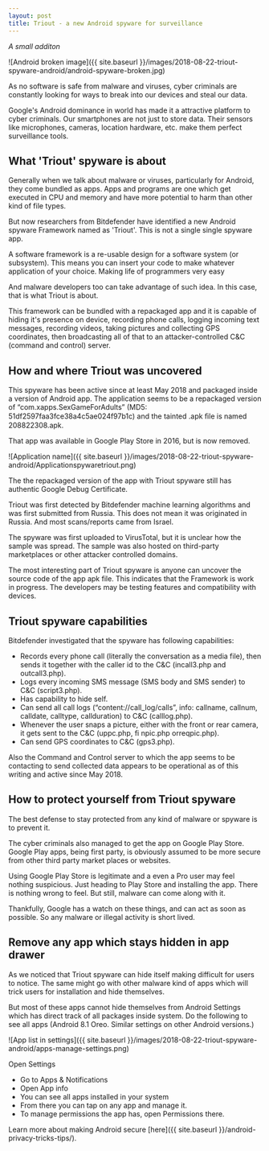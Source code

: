 ```yaml
---
layout: post
title: Triout - a new Android spyware for surveillance
---
```


_A small additon_

![Android broken image]({{ site.baseurl }}/images/2018-08-22-triout-spyware-android/android-spyware-broken.jpg)

As no software is safe from malware and viruses, cyber criminals are constantly looking for ways to break into our devices and steal our data.

Google's Android dominance in world has made it a attractive platform to cyber criminals. Our smartphones are not just to store data. Their sensors like microphones, cameras, location hardware, etc. make them perfect surveillance tools.

## What 'Triout' spyware is about

Generally when we talk about malware or viruses, particularly for Android, they come bundled as apps. Apps and programs are one which get executed in CPU and memory and have more potential to harm than other kind of file types.

But now researchers from Bitdefender have identified a new Android spyware Framework named as 'Triout'. This is not a single single spyware app.

A software framework is a re-usable design for a software system (or subsystem). This means you can insert your code to make whatever application of your choice. Making life of programmers very easy

And malware developers too can take advantage of such idea. In this case, that is what Triout is about.

This framework can be bundled with a repackaged app and it is capable of hiding it's presence on device, recording phone calls, logging incoming text messages, recording videos, taking pictures and collecting GPS coordinates, then broadcasting all of that to an attacker-controlled C&C (command and control) server.

## How and where Triout was uncovered

This spyware has been active since at least May 2018 and packaged inside a version of Android app. The application seems to be a repackaged version of “com.xapps.SexGameForAdults” (MD5: 51df2597faa3fce38a4c5ae024f97b1c) and the tainted .apk ﬁle is named 208822308.apk.

That app was available in Google Play Store in 2016, but is now removed.

![Application name]({{ site.baseurl }}/images/2018-08-22-triout-spyware-android/Applicationspywaretriout.png)

The the repackaged version of the app with Triout spyware still has authentic Google Debug Certificate.

Triout was first detected by Bitdefender machine learning algorithms and was first submitted from Russia. This does not mean it was originated in Russia. And most scans/reports came from Israel.

The spyware was first uploaded to VirusTotal, but it is unclear how the sample was spread. The sample was also hosted on third-party marketplaces or other attacker controlled domains.

The most interesting part of Triout spyware is anyone can uncover the source code of the app apk file. This indicates that the Framework is work in progress. The developers may be testing features and compatibility with devices.

## Triout spyware capabilities

Bitdefender investigated that the spyware has following capabilities:

- Records every phone call (literally the conversation as a media file), then sends it together with the caller id to the C&C (incall3.php and outcall3.php).
- Logs every incoming SMS message (SMS body and SMS sender) to C&C (script3.php).
- Has capability to hide self.
- Can send all call logs (“content://call_log/calls”, info: callname, callnum, calldate, calltype, callduration) to C&C (calllog.php).
- Whenever the user snaps a picture, either with the front or rear camera, it gets sent to the C&C (uppc.php, fi npic.php orreqpic.php).
- Can send GPS coordinates to C&C (gps3.php).

Also the Command and Control server to which the app seems to be contacting to send collected data appears to be operational as of this writing and active since May 2018.

## How to protect yourself from Triout spyware

The best defense to stay protected from any kind of malware or spyware is to prevent it.

The cyber criminals also managed to get the app on Google Play Store. Google Play apps, being first party, is obviously assumed to be more secure from other third party market places or websites.

Using Google Play Store is legitimate and a even a Pro user may feel nothing suspicious. Just heading to Play Store and installing the app. There is nothing wrong to feel. But still, malware can come along with it.

Thankfully, Google has a watch on these things, and can act as soon as possible. So any malware or illegal activity is short lived.

## Remove any app which stays hidden in app drawer

As we noticed that Triout spyware can hide itself making difficult for users to notice. The same might go with other malware kind of apps which will trick users for installation and hide themselves.

But most of these apps cannot hide themselves from Android Settings which has direct track of all packages inside system. Do the following to see all apps (Android 8.1 Oreo. Similar settings on other Android versions.)

![App list in settings]({{ site.baseurl }}/images/2018-08-22-triout-spyware-android/apps-manage-settings.png)

Open Settings

- Go to Apps & Notifications
- Open App info
- You can see all apps installed in your system
- From there you can tap on any app and manage it.
- To manage permissions the app has, open Permissions there.

Learn more about making Android secure [here]({{ site.baseurl }}/android-privacy-tricks-tips/).
